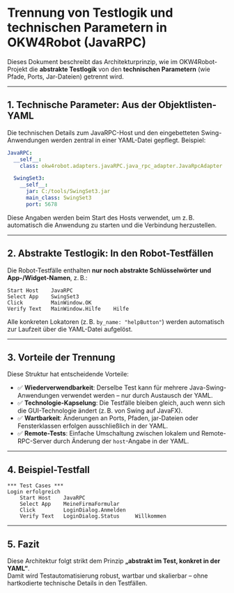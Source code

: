 # Trennung von Testlogik und technischen Parametern in OKW4Robot (JavaRPC)

Dieses Dokument beschreibt das Architekturprinzip, wie im OKW4Robot-Projekt die **abstrakte Testlogik** von den **technischen Parametern** (wie Pfade, Ports, Jar-Dateien) getrennt wird.

---

## 1. Technische Parameter: Aus der Objektlisten-YAML

Die technischen Details zum JavaRPC-Host und den eingebetteten Swing-Anwendungen werden zentral in einer YAML-Datei gepflegt. Beispiel:

```yaml
JavaRPC:
  __self__:
    class: okw4robot.adapters.javaRPC.java_rpc_adapter.JavaRpcAdapter

  SwingSet3:
    __self__:
      jar: C:/tools/SwingSet3.jar
      main_class: SwingSet3
      port: 5678
```

Diese Angaben werden beim Start des Hosts verwendet, um z. B. automatisch die Anwendung zu starten und die Verbindung herzustellen.

---

## 2. Abstrakte Testlogik: In den Robot-Testfällen

Die Robot-Testfälle enthalten **nur noch abstrakte Schlüsselwörter und App-/Widget-Namen**, z. B.:

```robot
Start Host    JavaRPC
Select App    SwingSet3
Click         MainWindow.OK
Verify Text   MainWindow.Hilfe    Hilfe
```

Alle konkreten Lokatoren (z. B. `by_name: "helpButton"`) werden automatisch zur Laufzeit über die YAML-Datei aufgelöst.

---

## 3. Vorteile der Trennung

Diese Struktur hat entscheidende Vorteile:

- ✅ **Wiederverwendbarkeit**: Derselbe Test kann für mehrere Java-Swing-Anwendungen verwendet werden – nur durch Austausch der YAML.
- ✅ **Technologie-Kapselung**: Die Testfälle bleiben gleich, auch wenn sich die GUI-Technologie ändert (z. B. von Swing auf JavaFX).
- ✅ **Wartbarkeit**: Änderungen an Ports, Pfaden, jar-Dateien oder Fensterklassen erfolgen ausschließlich in der YAML.
- ✅ **Remote-Tests**: Einfache Umschaltung zwischen lokalem und Remote-RPC-Server durch Änderung der `host`-Angabe in der YAML.

---

## 4. Beispiel-Testfall

```robot
*** Test Cases ***
Login erfolgreich
    Start Host    JavaRPC
    Select App    MeineFirmaFormular
    Click         LoginDialog.Anmelden
    Verify Text   LoginDialog.Status     Willkommen
```

---

## 5. Fazit

Diese Architektur folgt strikt dem Prinzip **„abstrakt im Test, konkret in der YAML“**.  
Damit wird Testautomatisierung robust, wartbar und skalierbar – ohne hartkodierte technische Details in den Testfällen.